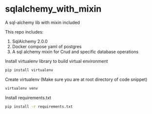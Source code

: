 # sqlalchemy_with_mixin
A sql-alchemy lib with mixin included

This repo includes:
1. SqlAlchemy 2.0.0
2. Docker compose yaml of postgres
3. A sql alchemy mixin for Crud and specific database operations

Install virtualenv library to build virtual environment
```bash
pip install virtualenv
```

Create virtualenv (Make sure you are at root directory of code snippet)
```bash
virtualenv venv
```

Install requirements.txt
```bash
pip install -r requirements.txt
```






